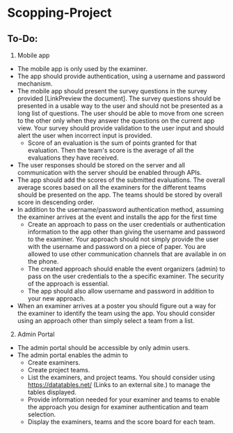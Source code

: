 # Scopping-Project
## To-Do:
1. Mobile app
  - The mobile app is only used by the examiner.
  - The app should provide authentication, using a username and password mechanism.
  - The mobile app should present the survey questions in the survey provided [LinkPreview the document]. The survey questions should be presented in a usable way to the user and should not be presented as a long list of questions. The user should be able to move from one screen to the other only when they answer the questions on the current app view. Your survey should provide validation to the user input and should alert the user when incorrect input is provided.
    - Score of an evaluation is the sum of points granted for that evaluation. Then the team's score is the average of all the evaluations they have received.
  - The user responses should be stored on the server and all communication with the server should be enabled through APIs.
  - The app should add the scores of the submitted evaluations. The overall average scores based on all the examiners for the different teams should be presented on the app. The teams should be stored by overall score in descending order.
  - In addition to the username/password authentication method, assuming the examiner arrives at the event and installs the app for the first time
    - Create an approach to pass on the user credentials or authentication information to the app other than giving the username and password to the examiner. Your approach should not simply provide the user with the username and password on a piece of paper. You are allowed to use other communication channels that are available in on the phone.
    - The created approach should enable the event organizers (admin) to pass on the user credentials to the a specific examiner. The security of the approach is essential.
    - The app should also allow username and password in addition to your new approach.
  - When an examiner arrives at a poster you should figure out a way for the examiner to identify the team using the app. You should consider using an approach other than simply select a team from a list.
2. Admin Portal
  - The admin portal should be accessible by only admin users.
  - The admin portal enables the admin to
    - Create examiners. 
    - Create project teams.
    - List the examiners, and project teams. You should consider using https://datatables.net/ (Links to an external site.) to manage the tables displayed.
    - Provide information needed for your examiner and teams to enable the approach you design for examiner authentication and team selection.
    - Display the examiners, teams and the score board for each team.
